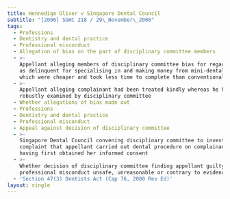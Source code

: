 ```yaml
---
title: Hennedige Oliver v Singapore Dental Council
subtitle: "[2006] SGHC 218 / 29\_November\_2006"
tags:
  - Professions
  - Dentistry and dental practice
  - Professional misconduct
  - Allegation of bias on the part of disciplinary committee members
  - >-
    Appellant alleging members of disciplinary committee bias for regarding him
    as delinquent for specialising in and making money from mini-dental implants
    which were cheaper and took less time to complete than conventional implants
  - >-
    Appellant alleging complainant had been treated kindly whereas he had been
    robustly examined by disciplinary committee
  - Whether allegations of bias made out
  - Professions
  - Dentistry and dental practice
  - Professional misconduct
  - Appeal against decision of disciplinary committee
  - >-
    Singapore Dental Council convening disciplinary committee to investigate
    complaint that appellant carried out dental procedure on complainant without
    having first obtained her informed consent
  - >-
    Whether decision of disciplinary committee finding appellant guilty of
    professional misconduct unsafe, unreasonable or contrary to evidence
  - 'Section 47(3) Dentists Act (Cap 76, 2000 Rev Ed)'
layout: single
---
```


